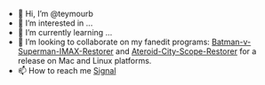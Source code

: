- 👋 Hi, I’m @teymourb
- 👀 I’m interested in ...
- 🌱 I’m currently learning ...
- 💞️ I’m looking to collaborate on my fanedit programs: [Batman-v-Superman-IMAX-Restorer](https://github.com/teymourb/Batman-v-Superman-IMAX-Restorer) and [Ateroid-City-Scope-Restorer](https://github.com/teymourb/Asteroid-City-Scope-Restorer) for a release on Mac and Linux platforms.
- 📫 How to reach me [Signal](https://signal.me/#eu/wrL3AucTr1uMJoYhBLvliHUaBmlxSk5i-V8JF57g9lc6p2usSbpBCTb_bRnpMnuiG)

<!---
teymourb/teymourb is a ✨ special ✨ repository because its `README.md` (this file) appears on your GitHub profile.
You can click the Preview link to take a look at your changes.
--->

